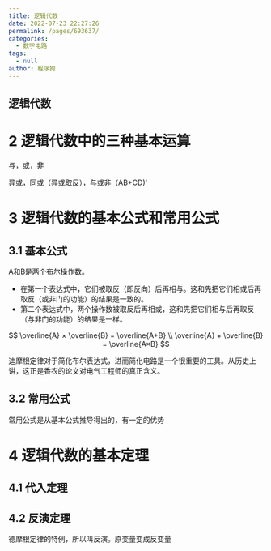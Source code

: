 ```yaml
---
title: 逻辑代数
date: 2022-07-23 22:27:26
permalink: /pages/693637/
categories: 
  - 数字电路
tags: 
  - null
author: 程序狗
---
```

## 逻辑代数

# 2 逻辑代数中的三种基本运算

与，或，非





异或，同或（异或取反），与或非（AB+CD)'



# 3 逻辑代数的基本公式和常用公式

## 3.1 基本公式

A和B是两个布尔操作数。

* 在第一个表达式中，它们被取反（即反向）后再相与。这和先把它们相或后再取反（或非门的功能）的结果是一致的。
* 第二个表达式中，两个操作数被取反后再相或，这和先把它们相与后再取反（与非门的功能）的结果是一样。

$$
\overline{A} × \overline{B} = \overline{A+B} \\
\overline{A} + \overline{B} = \overline{A×B}
$$

迪摩根定律对于简化布尔表达式，进而简化电路是一个很重要的工具。从历史上讲，这正是香农的论文对电气工程师的真正含义。



## 3.2 常用公式

常用公式是从基本公式推导得出的，有一定的优势




# 4 逻辑代数的基本定理

## 4.1 代入定理



## 4.2 反演定理

德摩根定律的特例，所以叫反演。原变量变成反变量
